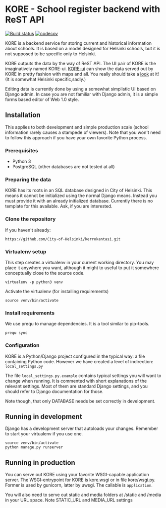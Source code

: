 KORE - School register backend with ReST API
============================================
[![Build status](https://travis-ci.org/City-of-Helsinki/kore.svg?branch=master)](https://travis-ci.org/City-of-Helsinki/kore)
[![codecov](https://codecov.io/gh/City-of-Helsinki/kore/branch/master/graph/badge.svg)](https://codecov.io/gh/City-of-Helsinki/kore)

KORE is a backend service for storing current and historical information about
schools. It is based on a model designed for Helsinki schools, but it is not
supposed to be specific only to Helsinki.

KORE outputs the data by the way of ReST API. The UI pair of KORE is the
imaginatively named KORE-ui. [KORE-ui](https://https://github.com/City-of-Helsinki/kore-ui) can show the data served out by KORE
in pretty fashion with maps and all. You really should take a
[look](https://koulurekisteri.hel.fi) at it! (It is somewhat Helsinki specific,sadly.)

Editing data is currently done by using a somewhat simplistic UI based on
Django admin. In case you are not familiar with Django admin, it is a simple
forms based editor of Web 1.0 style.

## Installation

This applies to both development and simple production scale (school
information rarely causes a stampede of viewers). Note that you
won't need to follow this approach if you have your own favorite Python
process.

### Prerequisites

* Python 3
* PostgreSQL (other databases are not tested at all)

### Preparing the data

KORE has its roots in an SQL database designed in City of Helsinki. This
means it cannot be initialized using the normal Django means. Instead you
must provide it with an already initialized database. Currently there is no
template for this available. Ask, if you are interested.

### Clone the repository
If you haven't already:
```
https://github.com/City-of-Helsinki/kerrokantasi.git
```

### Virtualenv setup

This step creates a virtualenv in your current working directory. You may
place it anywhere you want, although it might to useful to put it somewhere
conceptually close to the source code.

```
virtualenv -p python3 venv
```

Activate the virtualenv (for installing requirements)
```
source venv/bin/activate
```

### Install requirements

We use prequ to manage dependencies. It is a tool similar to pip-tools.
```
prequ sync
```

### Configuration

KORE is a Python/Django project configured in the typical way: a file
containing Python code. However we have created a level of indirection:
`local_settings.py`

The file `local_settings.py.example` contains typical settings you will want
to change when running. It is commented with short explanations of the
relevant settings. Most of them are standard Django settings, and you
should refer to Django documentation for those.

Note though, that only DATABASE needs be set correctly in development.

## Running in development
Django has a development server that autoloads your changes. Remember to
start your virtualenv if you use one.
```
source venv/bin/activate
python manage.py runserver
```

## Running in production
You can serve out KORE using your favorite WSGI-capable application server.
The WSGI-entrypoint for KORE is kore.wsgi or in file kore/wsgi.py. Former
is used by gunicorn, latter by uwsgi. The callable is `application`.

You will also need to serve out static and media folders at /static and /media
in your URL space. Note STATIC_URL and MEDIA_URL settings

